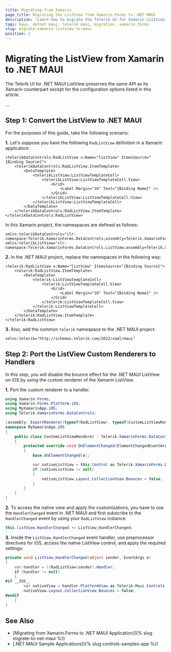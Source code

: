 ```yaml
---
title: Migrating from Xamarin
page_title: Migrating the ListView from Xamarin.Forms to .NET MAUI
description: "Learn how to migrate the Telerik UI for Xamarin ListView to the Telerik UI for .NET MAUI framework by updating the namespaces and the incompatible NuGet packages. "
tags: maui, dotnet maui, telerik maui, migration, xamarin.forms
slug: migrate-xamarin-listview-to-maui
position: 2
---
```


# Migrating the ListView from Xamarin to .NET MAUI

The Telerik UI for .NET MAUI ListView preserves the same API as its Xamarin counterpart except for the configuration options listed in this article.

...

## Step 1: Convert the ListView to .NET MAUI

For the purposes of this guide, take the following scenario:

**1.** Let's suppose you have the following `RadListView` definition in a Xamarin application:

```XAML
<telerikDataControls:RadListView x:Name="listView" ItemsSource="{Binding Source}">
    <telerikDataControls:RadListView.ItemTemplate>
        <DataTemplate>
            <telerikListView:ListViewTemplateCell>
                <telerikListView:ListViewTemplateCell.View>
                    <Grid>
                        <Label Margin="10" Text="{Binding Name}" />
                    </Grid>
                </telerikListView:ListViewTemplateCell.View>
            </telerikListView:ListViewTemplateCell>
        </DataTemplate>
    </telerikDataControls:RadListView.ItemTemplate>
</telerikDataControls:RadListView>
```

In this Xamarin project, the namespaces are defined as follows:

```XAML
xmlns:telerikDataControls="clr-namespace:Telerik.XamarinForms.DataControls;assembly=Telerik.XamarinForms.DataControls"
xmlns:telerikListView="clr-namespace:Telerik.XamarinForms.DataControls.ListView;assembly=Telerik.XamarinForms.DataControls"         
```

**2.** In the .NET MAUI project, replace the namespaces in the following way:

```XAML
<telerik:RadListView x:Name="listView" ItemsSource="{Binding Source}">
    <telerik:RadListView.ItemTemplate>
        <DataTemplate>
            <telerik:ListViewTemplateCell>
                <telerik:ListViewTemplateCell.View>
                    <Grid>
                        <Label Margin="10" Text="{Binding Name}" />
                    </Grid>
                </telerik:ListViewTemplateCell.View>
            </telerik:ListViewTemplateCell>
        </DataTemplate>
    </telerik:RadListView.ItemTemplate>
</telerik:RadListView>
```

**3.** Also, add the common `telerik` namespace to the .NET MAUI project:

```XAML
xmlns:telerik="http://schemas.telerik.com/2022/xaml/maui"
```

## Step 2: Port the ListView Custom Renderers to Handlers  

In this step, you will disable the bounce effect for the .NET MAUI ListView on iOS by using the custom renderer of the Xamarin ListView.

**1.** Port the custom renderer to a handler.

```C#
using Xamarin.Forms;
using Xamarin.Forms.Platform.iOS;
using MyXamarinApp.iOS;
using Telerik.XamarinForms.DataControls;

[assembly: ExportRenderer(typeof(RadListView), typeof(CustomListViewRenderer))]
namespace MyXamarinApp.iOS
{
    public class CustomListViewRenderer : Telerik.XamarinForms.DataControlsRenderer.iOS.ListViewRenderer
    {
        protected override void OnElementChanged(ElementChangedEventArgs<RadListView> e)
        {
            base.OnElementChanged(e);

            var nativeListView = this.Control as Telerik.XamarinForms.DataControlsRenderer.iOS.TKExtendedListView;
            if (nativeListView != null)
            {
                nativeListView.Layout.CollectionView.Bounces = false;
            }
        }
    }
}
```

**2.** To access the native view and apply the customizations, you have to use the `HandlerChanged` event in .NET MAUI and first subscribe to the `HandlerChanged` event by using your `RadListView` instance:

```C#
this.listView.HandlerChanged += ListView_HandlerChanged;
```

**3.** Inside the `ListView_HandlerChanged` event handler, use preprocessor directives for iOS, access the native ListView control, and apply the required settings:

```C#
private void ListView_HandlerChanged(object sender, EventArgs e)
{
	var handler = ((RadListView)sender).Handler;
	if (handler != null)
	{
#if __IOS__
		var nativeView = handler.PlatformView as Telerik.Maui.Controls.Compatibility.DataControlsRenderer.iOS.TKExtendedListView;
		nativeView.Layout.CollectionView.Bounces = false;
#endif
    }
}
```

## See Also

* [Migrating from Xamarin.Forms to .NET MAUI Application]({% slug migrate-to-net-maui %})
* [.NET MAUI Sample Applications]({% slug controls-samples-app %})
